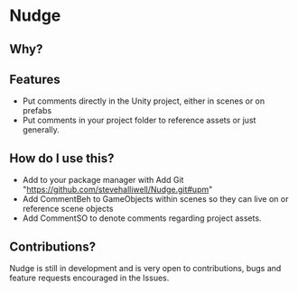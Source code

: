 # Nudge


## Why?


## Features
- Put comments directly in the Unity project, either in scenes or on prefabs
- Put comments in your project folder to reference assets or just generally. 

How do I use this?
---
- Add to your package manager with Add Git "https://github.com/stevehalliwell/Nudge.git#upm"
- Add CommentBeh to GameObjects within scenes so they can live on or reference scene objects
- Add CommentSO to denote comments regarding project assets.

Contributions?
---
Nudge is still in development and is very open to contributions, bugs and feature requests encouraged in the Issues.
